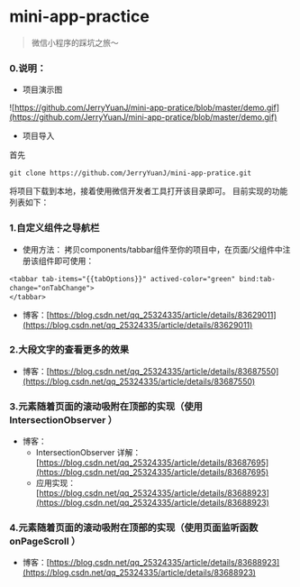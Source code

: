 # mini-app-practice
> 微信小程序的踩坑之旅～
### 0.说明：
* 项目演示图

![https://github.com/JerryYuanJ/mini-app-pratice/blob/master/demo.gif](https://github.com/JerryYuanJ/mini-app-pratice/blob/master/demo.gif)

* 项目导入

首先
```
git clone https://github.com/JerryYuanJ/mini-app-pratice.git
```
将项目下载到本地，接着使用微信开发者工具打开该目录即可。
目前实现的功能列表如下：

### 1.自定义组件之导航栏
* 使用方法：
拷贝components/tabbar组件至你的项目中，在页面/父组件中注册该组件即可使用：
```
<tabbar tab-items="{{tabOptions}}" actived-color="green" bind:tab-change="onTabChange">
</tabbar>
```

* 博客：[https://blog.csdn.net/qq_25324335/article/details/83629011](https://blog.csdn.net/qq_25324335/article/details/83629011)

### 2.大段文字的查看更多的效果
* 博客：[https://blog.csdn.net/qq_25324335/article/details/83687550](https://blog.csdn.net/qq_25324335/article/details/83687550)

### 3.元素随着页面的滚动吸附在顶部的实现（使用 IntersectionObserver ）
* 博客：
  * IntersectionObserver 详解：[https://blog.csdn.net/qq_25324335/article/details/83687695](https://blog.csdn.net/qq_25324335/article/details/83687695)
  * 应用实现：[https://blog.csdn.net/qq_25324335/article/details/83688923](https://blog.csdn.net/qq_25324335/article/details/83688923)


### 4.元素随着页面的滚动吸附在顶部的实现（使用页面监听函数 onPageScroll ）
* 博客：[https://blog.csdn.net/qq_25324335/article/details/83688923](https://blog.csdn.net/qq_25324335/article/details/83688923)
